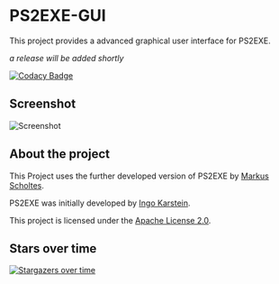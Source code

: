 # PS2EXE-GUI
This project provides a advanced graphical user interface for PS2EXE.

_a release will be added shortly_

[![Codacy Badge](https://api.codacy.com/project/badge/Grade/fc8ed47195754619a1c99179ba1e11a7)](https://app.codacy.com/manual/Hope-IT-Works/PS2EXE-GUI?utm_source=github.com&utm_medium=referral&utm_content=Hope-IT-Works/PS2EXE-GUI&utm_campaign=Badge_Grade_Settings)

## Screenshot
![Screenshot](https://i.gyazo.com/92f58f0ce691f38e6042537b1a938afd.png)

## About the project
This Project uses the further developed version of PS2EXE by [Markus Scholtes](https://github.com/MScholtes).

PS2EXE was initially developed by [Ingo Karstein](https://github.com/ikarstein).

This project is licensed under the [Apache License 2.0](https://github.com/Hope-IT-Works/PS2EXE-GUI/blob/master/LICENSE).

## Stars over time
[![Stargazers over time](https://starchart.cc/Hope-IT-Works/PS2EXE-GUI.svg)](https://starchart.cc/Hope-IT-Works/PS2EXE-GUI)
